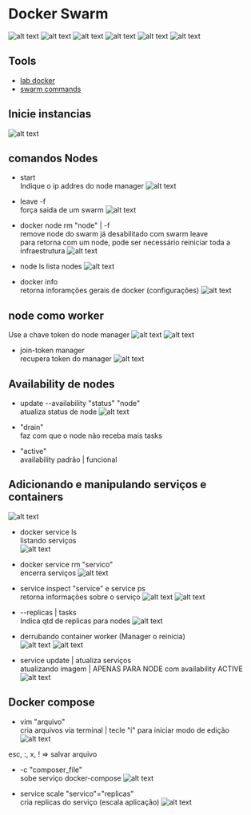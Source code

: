 # Docker Swarm

![alt text](asset/image.png)
![alt text](asset/image-1.png)
![alt text](asset/image-12.png)
![alt text](asset/image-20.png)
![alt text](asset/image-24.png)
![alt text](asset/image-26.png)

## Tools

- [lab docker](https://labs.play-with-docker.com/)
- [swarm commands](https://medium.com/docker-um-canivete-su%C3%ADco/docker-principais-comandos-%C3%BAteis-a37639a432d5)

## Inicie instancias

![alt text](asset/image-2.png)

## comandos Nodes

- start  
Indique o ip addres do node manager
![alt text](asset/image-3.png)

- leave -f  
força saida de um swarm
![alt text](asset/image-4.png)

- docker node rm "node" | -f  
remove node do swarm já desabilitado com swarm leave  
para retorna com um node, pode ser necessário reiniciar toda a infraestrutura
![alt text](asset/image-17.png)

- node ls
lista nodes
![alt text](asset/image-5.png)

- docker info  
retorna inforamções gerais de docker (configurações)
![alt text](asset/image-16.png)

## node como worker

Use a chave token do node manager
![alt text](asset/image-6.png)
![alt text](asset/image-7.png)

- join-token manager  
recupera token do manager
![alt text](asset/image-15.png)

## Availability de nodes

- update --availability "status" "node"  
atualiza status de node
![alt text](asset/image-25.png)

- "drain"  
faz com que o node não receba mais tasks

- "active"  
availability padrão | funcional

## Adicionando e manipulando serviços e containers

![alt text](asset/image-8.png)

- docker service ls  
listando serviços  
![alt text](asset/image-9.png)

- docker service rm "servico"  
encerra serviços
![alt text](asset/image-10.png)

- service inspect "service" e service ps  
retorna informações sobre o serviço
![alt text](asset/image-18.png)
![alt text](asset/image-19.png)

- --replicas | tasks  
Indica qtd de replicas para nodes
![alt text](asset/image-11.png)

- derrubando container worker (Manager o reinicia)  
![alt text](asset/image-13.png)
![alt text](asset/image-14.png)

- service update | atualiza serviços  
atualizando imagem | APENAS PARA NODE com availability ACTIVE
![alt text](asset/image-27.png)

## Docker compose

- vim "arquivo"  
cria arquivos via terminal | tecle "i" para iniciar modo de edição
![alt text](asset/image-21.png)

esc, :, x, ! => salvar arquivo

- -c "composer_file"  
sobe serviço docker-compose
![alt text](asset/image-22.png)

- service scale "servico"="replicas"  
cria replicas do serviço (escala aplicação)
![alt text](asset/image-23.png)
